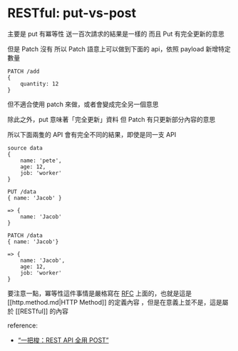 # RESTful: put-vs-post

主要是 put 有冪等性
送一百次請求的結果是一樣的
而且 Put 有完全更新的意思

但是 Patch 沒有
所以 Patch 語意上可以做到下面的 api，依照 payload 新增特定數量

```
PATCH /add
{
    quantity: 12
}
```
但不適合使用 patch 來做，或者會變成完全另一個意思


除此之外，put 意味著「完全更新」資料
但 Patch 有只更新部分內容的意思

所以下面兩隻的 API 會有完全不同的結果，即使是同一支 API



```
source data 
{
    name: 'pete',
    age: 12,
    job: 'worker'
}
```

```
PUT /data
{ name: 'Jacob' }

=> {
    name: 'Jacob'
}
```

```
PATCH /data
{ name: 'Jacob'}

=> {
    name: 'Jacob',
    age: 12,
    job: 'worker'
}
```

要注意一點，冪等性這件事情是嚴格寫在 [RFC](https://datatracker.ietf.org/doc/html/rfc7231#section-4.2.2) 上面的，也就是這是 [[http.method.md|HTTP Method]]  的定義內容 ，但是在意義上並不是，這是屬於 [[RESTful]] 的內容


reference:
- [“一把梭：REST API 全用 POST”](https://coolshell.cn/articles/22173.html)